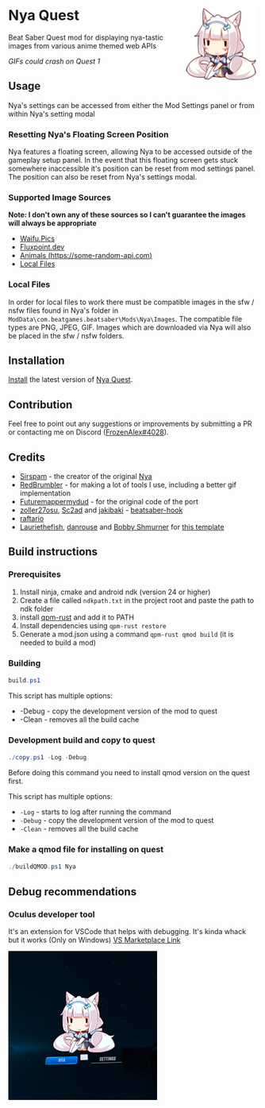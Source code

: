 # Nya Quest  <img src="assets\Vanilla_Mini_Sitting.png" align="right" width="150">
Beat Saber Quest mod for displaying nya-tastic images from various anime themed web APIs

*GIFs could crash on Quest 1*

## Usage
Nya's settings can be accessed from either the Mod Settings panel or from within Nya's setting modal

### Resetting Nya's Floating Screen Position
Nya features a floating screen, allowing Nya to be accessed outside of the gameplay setup panel. In the event that this floating screen gets stuck somewhere inaccessible it's position can be reset from mod settings panel. The position can also be reset from Nya's settings modal. 
### Supported Image Sources
**Note: I don't own any of these sources so I can't guarantee the images will always be appropriate**
* [Waifu.Pics](https://waifu.pics/)
* [Fluxpoint.dev](https://fluxpoint.dev/api)
* [Animals (https://some-random-api.com)](https://some-random-api.com/)
* [Local Files](#local-files)
### Local Files
In order for local files to work there must be compatible images in the sfw / nsfw files found in Nya's folder in `ModData\com.beatgames.beatsaber\Mods\Nya\Images`.
The compatible file types are PNG, JPEG, GIF.
Images which are downloaded via Nya will also be placed in the sfw / nsfw folders.
## Installation
[Install](https://bsmg.wiki/quest-modding.html#installation) the latest version of [Nya Quest](https://github.com/FrozenAlex/Nya-quest/releases/latest).
## Contribution
Feel free to point out any suggestions or improvements by submitting a PR or contacting me on Discord ([FrozenAlex#4028](https://discordapp.com/users/150649616772235264)).

## Credits

* [Sirspam](https://github.com/Sirspam) - the creator of the original [Nya](https://github.com/Sirspam/Nya) 
* [RedBrumbler](https://github.com/RedBrumbler) - for making a lot of tools I use, including a better gif implementation
* [Futuremappermydud](https://github.com/Futuremappermydud) - for the original code of the port
* [zoller27osu](https://github.com/zoller27osu), [Sc2ad](https://github.com/Sc2ad) and [jakibaki](https://github.com/jakibaki) - [beatsaber-hook](https://github.com/sc2ad/beatsaber-hook)
* [raftario](https://github.com/raftario)
* [Lauriethefish](https://github.com/Lauriethefish), [danrouse](https://github.com/danrouse) and [Bobby Shmurner](https://github.com/BobbyShmurner) for [this template](https://github.com/Lauriethefish/quest-mod-template)


## Build instructions

### Prerequisites
1. Install ninja, cmake and android ndk (version 24 or higher)
2. Create a file called `ndkpath.txt` in the project root and paste the path to ndk folder
3. install [qpm-rust](https://github.com/Lauriethefish/quest-mod-template) and add it to PATH
4. Install dependencies using `qpm-rust restore`
5. Generate a mod.json using a command `qpm-rust qmod build` (it is needed to build a mod)

### Building 
```ps1
build.ps1
```

This script has multiple options:
- -Debug - copy the development version of the mod to quest
- -Clean - removes all the build cache

### Development build and copy to quest
```ps1
./copy.ps1 -Log -Debug 
```
Before doing this command you need to install qmod version on the quest first.

This script has multiple options:
- `-Log` - starts to log after running the command
- `-Debug` - copy the development version of the mod to quest
- `-Clean` - removes all the build cache

### Make a qmod file for installing on quest
```ps1
./buildQMOD.ps1 Nya
```

## Debug recommendations

### Oculus developer tool
It's an extension for VSCode that helps with debugging. It's kinda whack but it works (Only on Windows)
[VS Marketplace Link](https://github.com/Lauriethefish/quest-mod-template)

<img src="cover.jpg"  style="max-width: 300px" />
